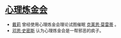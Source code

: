 # [心理炼金会](../团体/心理炼金会.md)

+ [戴莉](../人物/戴莉.md) 曾经使用心理炼金会理论试图催眠 [克莱恩·莫雷蒂](../主角身份/克莱恩·莫雷蒂.md) 。
+ [邓恩·史密斯](../人物/邓恩·史密斯.md) 认为心理炼金会是一帮邪恶的疯子。
